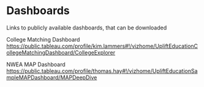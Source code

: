 # Dashboards
Links to publicly available dashboards, that can be downloaded

College Matching Dashboard
https://public.tableau.com/profile/kim.lammers#!/vizhome/UpliftEducationCollegeMatchingDashboard/CollegeExplorer

NWEA MAP Dashboard
https://public.tableau.com/profile/thomas.hay#!/vizhome/UpliftEducationSampleMAPDashboard/MAPDeepDive
